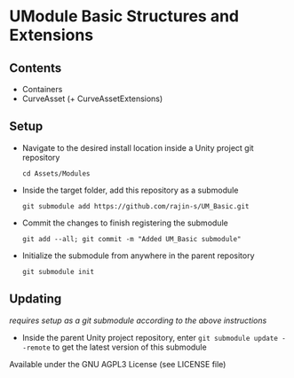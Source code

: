 # UModule Basic Structures and Extensions

## Contents
- Containers
- CurveAsset (+ CurveAssetExtensions)

## Setup
- Navigate to the desired install location inside a Unity project git repository

  `cd Assets/Modules`
- Inside the target folder, add this repository as a submodule

  `git submodule add https://github.com/rajin-s/UM_Basic.git`
- Commit the changes to finish registering the submodule

  `git add --all; git commit -m "Added UM_Basic submodule"`
- Initialize the submodule from anywhere in the parent repository

  `git submodule init`

## Updating
_requires setup as a git submodule according to the above instructions_
- Inside the parent Unity project repository, enter
  `git submodule update --remote`
  to get the latest version of this submodule

Available under the GNU AGPL3 License (see LICENSE file)